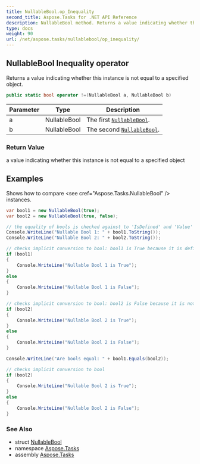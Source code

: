 ```yaml
---
title: NullableBool.op_Inequality
second_title: Aspose.Tasks for .NET API Reference
description: NullableBool method. Returns a value indicating whether this instance is not equal to a specified object
type: docs
weight: 90
url: /net/aspose.tasks/nullablebool/op_inequality/
---
```

## NullableBool Inequality operator

Returns a value indicating whether this instance is not equal to a specified object.

```csharp
public static bool operator !=(NullableBool a, NullableBool b)
```

| Parameter | Type | Description |
| --- | --- | --- |
| a | NullableBool | The first [`NullableBool`](../). |
| b | NullableBool | The second [`NullableBool`](../). |

### Return Value

a value indicating whether this instance is not equal to a specified object

## Examples

Shows how to compare &lt;see cref="Aspose.Tasks.NullableBool" /&gt; instances.

```csharp
var bool1 = new NullableBool(true);
var bool2 = new NullableBool(true, false);

// the equality of bools is checked against to 'IsDefined' and 'Value' properties.
Console.WriteLine("Nullable Bool 1: " + bool1.ToString());
Console.WriteLine("Nullable Bool 2: " + bool2.ToString());

// checks implicit conversion to bool: bool1 is True because it is defined and Value is set to True.
if (bool1)
{
    Console.WriteLine("Nullable Bool 1 is True");
}
else
{
    Console.WriteLine("Nullable Bool 1 is False");
}

// checks implicit conversion to bool: bool2 is False because it is not defined.
if (bool2)
{
    Console.WriteLine("Nullable Bool 2 is True");
}
else
{
    Console.WriteLine("Nullable Bool 2 is False");
}

Console.WriteLine("Are bools equal: " + bool1.Equals(bool2));

// checks implicit conversion to bool
if (bool2)
{
    Console.WriteLine("Nullable Bool 2 is True");
}
else
{
    Console.WriteLine("Nullable Bool 2 is False");
}
```

### See Also

* struct [NullableBool](../)
* namespace [Aspose.Tasks](../../nullablebool/)
* assembly [Aspose.Tasks](../../../)


